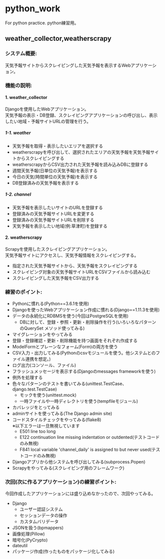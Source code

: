 # python_work
For python practice. python練習用。

## weather_collector,weatherscrapy

### システム概要:
天気予報サイトからスクレイピングした天気予報を表示するWebアプリケーション。

### 機能の説明:
#### 1. weather_collector  
Djangoを使用したWebアプリケーション。  
天気予報の表示・DB登録、スクレイピングアプリケーションの呼び出し、表示したい地域・予報サイトURLの管理を行う。
##### 1-1. weather
* 天気予報を取得・表示したいエリアを選択する
* weatherscrapyを呼び出して、選択されたエリアの天気予報を天気予報サイトからスクレイピングする
* weatherscrapyからCSV出力された天気予報を読み込みDBに登録する
* 週間天気予報(日単位の天気予報)を表示する
* 今日の天気(時間単位の天気予報)を表示する
* DB登録済みの天気予報を表示する
##### 1-2. channel
* 天気予報を表示したいサイトのURLを登録する
* 登録済みの天気予報サイトURLを変更する
* 登録済みの天気予報サイトURLを削除する
* 天気予報を表示したい地域(例:草津町)を登録する
#### 2. weatherscrapy  
Scrapyを使用したスクレイピングアプリケーション。  
天気予報サイトにアクセスし、天気予報情報をスクレイピングする。
* 指定された天気予報サイトから、天気予報をスクレイピングする
* スクレイピング対象の天気予報サイトURLをCSVファイルから読み込む
* スクレイピングした天気予報をCSV出力する

### 練習のポイント:
- Pythonに慣れる(Python==3.6.1を使用)
- Djangoを使ったWebアプリケーション作成に慣れる(Django==1.11.3を使用)
- データの永続化にRDBMSを使う(今回はPostgreSQLを使用)
    * DBに対して、登録・参照・更新・削除操作を行う(いろいろなパターンのQuerySet メソッド使ってみる)
- マイグレーションをやってみる
- 登録・登録確認・更新・削除機能を持つ画面をそれぞれ作成する
- ModelFormとプレーンなフォーム(Form)の両方を使う
- CSV入力・出力してみる(Pythonのcsvモジュールを使う。他システムとのファイル連携を想定。)
- ログ出力(コンソール、ファイル)
- フラッシュメッセージを表示する(Djangoのmessages frameworkを使う)
- 例外を処理する
- 色々なパターンのテストを書いてみる(unittest.TestCase、django.test.TestCase)
    * モックを使う(unittest.mock)
    * 一時ファイルや一時ディレクトリを使う(tempfileモジュール)
- カバレッジをとってみる
- adminサイトを使ってみる(The Django admin site)
- コードスタイルチェックをやってみる(flake8)  
※以下エラーは一旦無視しています  
    * E501 line too long
    * E122 continuation line missing indentation or outdented(テストコードのみ無視)
    * F841 local variable 'channel_daily' is assigned to but never used(テストコードのみ無視)
- Djangoアプリから他システムを呼び出してみる(subprocess.Popen)
- Scrapyをやってみる(スクレイピング用のフレームワーク)

### 次回(次に作るアプリケーション)の練習ポイント:
今回作成したアプリケーションには盛り込めなかったので、次回やってみる。
* Django
    * ユーザー認証システム
    * セッションデータの操作
    * カスタムバリデータ
* JSONを扱う(bpmappers)
* 画像処理(Pillow)
* 暗号化(PyCrypto)
* dateutil
* パッケージ作成(作ったものをパッケージ化してみる)